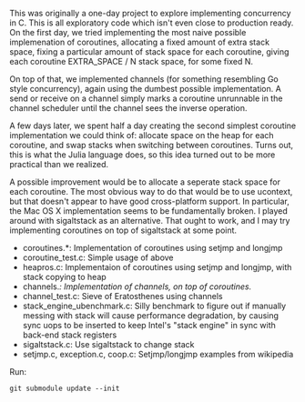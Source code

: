 This was originally a one-day project to explore implementing concurrency in C. This is all exploratory code which isn't even close to production ready. On the first day, we tried implementing the most naive possible implemenation of coroutines, allocating a fixed amount of extra stack space, fixing a particular amount of stack space for each coroutine, giving each coroutine EXTRA_SPACE / N stack space, for some fixed N. 

On top of that, we implemented channels (for something resembling Go style concurrency), again using the dumbest possible implementation. A send or receive on a channel simply marks a coroutine unrunnable in the channel scheduler until the channel sees the inverse operation.

A few days later, we spent half a day creating the second simplest coroutine implementation we could think of: allocate space on the heap for each coroutine, and swap stacks when switching between coroutines. Turns out, this is what the Julia language does, so this idea turned out to be more practical than we realized.

A possible improvement would be to allocate a seperate stack space for each coroutine. The most obvious way to do that would be to use ucontext, but that doesn't appear to have good cross-platform support. In particular, the Mac OS X implementation seems to be fundamentally broken. I played around with sigaltstack as an alternative. That ought to work, and I may try implementing coroutines on top of sigaltstack at some point.


- coroutines.*: Implementation of coroutines using setjmp and longjmp
- coroutine_test.c: Simple usage of above
- heapros.c: Implementaion of coroutines using setjmp and longjmp, with stack copying to heap
- channels.*: Implementation of channels, on top of coroutines.*
- channel_test.c: Sieve of Eratosthenes using channels
- stack_engine_ubenchmark.c: Silly benchmark to figure out if manually messing with stack will cause performance degradation, by causing sync uops to be inserted to keep Intel's "stack engine" in sync with back-end stack registers
- sigaltstack.c: Use sigaltstack to change stack
- setjmp.c, exception.c, coop.c: Setjmp/longjmp examples from wikipedia




Run:

    git submodule update --init

